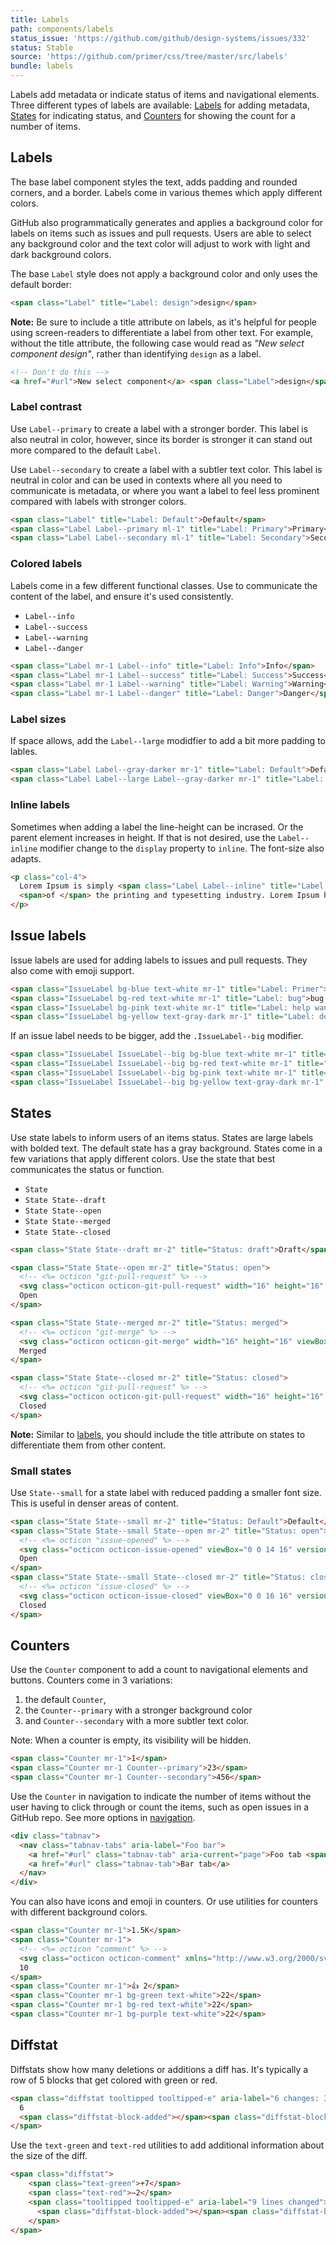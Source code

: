 ```yaml
---
title: Labels
path: components/labels
status_issue: 'https://github.com/github/design-systems/issues/332'
status: Stable
source: 'https://github.com/primer/css/tree/master/src/labels'
bundle: labels
---
```


Labels add metadata or indicate status of items and navigational elements. Three different types of labels are available: [Labels](#default-label-styles) for adding metadata, [States](#states) for indicating status, and [Counters](#counters) for showing the count for a number of items.

## Labels

The base label component styles the text, adds padding and rounded corners, and a border. Labels come in various themes which apply different colors.

GitHub also programmatically generates and applies a background color for labels on items such as issues and pull requests. Users are able to select any background color and the text color will adjust to work with light and dark background colors.

The base `Label` style does not apply a background color and only uses the default border:

```html live
<span class="Label" title="Label: design">design</span>
```

**Note:** Be sure to include a title attribute on labels, as it's helpful for people using screen-readers to differentiate a label from other text. For example, without the title attribute, the following case would read as _"New select component design"_, rather than identifying `design` as a label.

```html live
<!-- Don't do this -->
<a href="#url">New select component</a> <span class="Label">design</span>
```

### Label contrast

Use `Label--primary` to create a label with a stronger border. This label is also neutral in color, however, since its border is stronger it can stand out more compared to the default `Label`.

Use `Label--secondary` to create a label with a subtler text color. This label is neutral in color and can be used in contexts where all you need to communicate is metadata, or where you want a label to feel less prominent compared with labels with stronger colors.

```html live
<span class="Label" title="Label: Default">Default</span>
<span class="Label Label--primary ml-1" title="Label: Primary">Primary</span>
<span class="Label Label--secondary ml-1" title="Label: Secondary">Secondary</span>
```

### Colored labels

Labels come in a few different functional classes. Use to communicate the content of the label, and ensure it's used consistently.

- `Label--info`
- `Label--success`
- `Label--warning`
- `Label--danger`

```html live
<span class="Label mr-1 Label--info" title="Label: Info">Info</span>
<span class="Label mr-1 Label--success" title="Label: Success">Success</span>
<span class="Label mr-1 Label--warning" title="Label: Warning">Warning</span>
<span class="Label mr-1 Label--danger" title="Label: Danger">Danger</span>
```

### Label sizes

If space allows, add the `Label--large` modidfier to add a bit more padding to lables.

```html live
<span class="Label Label--gray-darker mr-1" title="Label: Default">Default</span>
<span class="Label Label--large Label--gray-darker mr-1" title="Label: Large">Large</span>
```

### Inline labels

Sometimes when adding a label the line-height can be incrased. Or the parent element increases in height. If that is not desired, use the `Label--inline` modifier change to the `display` property to `inline`. The font-size also adapts.

```html live
<p class="col-4">
  Lorem Ipsum is simply <span class="Label Label--inline" title="Label: dummy">dummy text</span>
  <span>of </span> the printing and typesetting industry. Lorem Ipsum has been the industry's standard dummy text.
</p>
```


## Issue labels

Issue labels are used for adding labels to issues and pull requests. They also come with emoji support.

```html live
<span class="IssueLabel bg-blue text-white mr-1" title="Label: Primer">Primer</span>
<span class="IssueLabel bg-red text-white mr-1" title="Label: bug">bug 🐛</span>
<span class="IssueLabel bg-pink text-white mr-1" title="Label: help wanted">help wanted</span>
<span class="IssueLabel bg-yellow text-gray-dark mr-1" title="Label: deploy: train">🚂 deploy: train</span>
```

If an issue label needs to be bigger, add the `.IssueLabel--big` modifier.

```html live
<span class="IssueLabel IssueLabel--big bg-blue text-white mr-1" title="Label: Primer">Primer</span>
<span class="IssueLabel IssueLabel--big bg-red text-white mr-1" title="Label: bug">bug 🐛</span>
<span class="IssueLabel IssueLabel--big bg-pink text-white mr-1" title="Label: help wanted">help wanted</span>
<span class="IssueLabel IssueLabel--big bg-yellow text-gray-dark mr-1" title="Label: deploy: train">🚂 deploy: train</span>
```


## States

Use state labels to inform users of an items status. States are large labels with bolded text. The default state has a gray background. States come in a few variations that apply different colors. Use the state that best communicates the status or function.

- `State`
- `State State--draft`
- `State State--open`
- `State State--merged`
- `State State--closed`

```html live
<span class="State State--draft mr-2" title="Status: draft">Draft</span>

<span class="State State--open mr-2" title="Status: open">
  <!-- <%= octicon "git-pull-request" %> -->
  <svg class="octicon octicon-git-pull-request" width="16" height="16" viewBox="0 0 16 16" fill="currentColor" class="css-5lyks0">  <path fill-rule="evenodd" clip-rule="evenodd" d="M7.17674 3.07322L9.57318 0.676753C9.73068 0.51926 9.99996 0.630802 9.99996 0.853529V5.64642C9.99996 5.86915 9.73068 5.98069 9.57319 5.8232L7.17674 3.42677C7.07911 3.32914 7.07911 3.17085 7.17674 3.07322ZM3.75 2.5C3.33579 2.5 3 2.83579 3 3.25C3 3.66421 3.33579 4 3.75 4C4.16421 4 4.5 3.66421 4.5 3.25C4.5 2.83579 4.16421 2.5 3.75 2.5ZM1.5 3.25C1.5 2.00736 2.50736 1 3.75 1C4.99264 1 6 2.00736 6 3.25C6 4.22966 5.37389 5.06309 4.5 5.37197V10.628C5.37389 10.9369 6 11.7703 6 12.75C6 13.9926 4.99264 15 3.75 15C2.50736 15 1.5 13.9926 1.5 12.75C1.5 11.7703 2.12611 10.9369 3 10.628V5.37197C2.12611 5.06309 1.5 4.22966 1.5 3.25ZM11 2.5H10V4H11C11.5523 4 12 4.44772 12 5V10.628C11.1261 10.9369 10.5 11.7703 10.5 12.75C10.5 13.9926 11.5074 15 12.75 15C13.9926 15 15 13.9926 15 12.75C15 11.7703 14.3739 10.9369 13.5 10.628V5C13.5 3.61929 12.3807 2.5 11 2.5ZM12 12.75C12 12.3358 12.3358 12 12.75 12C13.1642 12 13.5 12.3358 13.5 12.75C13.5 13.1642 13.1642 13.5 12.75 13.5C12.3358 13.5 12 13.1642 12 12.75ZM3.75 12C3.33579 12 3 12.3358 3 12.75C3 13.1642 3.33579 13.5 3.75 13.5C4.16421 13.5 4.5 13.1642 4.5 12.75C4.5 12.3358 4.16421 12 3.75 12Z"></path></svg>
  Open
</span>

<span class="State State--merged mr-2" title="Status: merged">
  <!-- <%= octicon "git-merge" %> -->
  <svg class="octicon octicon-git-merge" width="16" height="16" viewBox="0 0 16 16" fill="currentColor" class="css-5lyks0">  <path fill-rule="evenodd" clip-rule="evenodd" d="M5 3.254V3.25V3.255C4.99934 3.45369 4.91985 3.64401 4.779 3.78415C4.63815 3.9243 4.44745 4.00283 4.24875 4.0025C4.05006 4.00217 3.85961 3.923 3.71923 3.78239C3.57885 3.64177 3.5 3.45119 3.5 3.2525C3.5 3.0538 3.57885 2.86323 3.71923 2.72261C3.85961 2.58199 4.05006 2.50283 4.24875 2.5025C4.44745 2.50217 4.63815 2.5807 4.779 2.72084C4.91985 2.86099 4.99934 3.0513 5 3.25V3.254ZM5.45 5.154C5.88079 4.8824 6.2067 4.47269 6.37445 3.99186C6.54221 3.51102 6.54188 2.9875 6.37353 2.50687C6.20517 2.02624 5.87875 1.61694 5.44762 1.34588C5.01649 1.07483 4.50616 0.95804 4.00005 1.01462C3.49394 1.0712 3.022 1.2978 2.66137 1.65737C2.30074 2.01695 2.07276 2.48822 2.0147 2.99416C1.95664 3.5001 2.07193 4.01077 2.34173 4.4427C2.61152 4.87462 3.01987 5.20224 3.5 5.372V10.628C2.99931 10.8049 2.57729 11.1532 2.30855 11.6112C2.0398 12.0692 1.94163 12.6075 2.03139 13.1309C2.12114 13.6542 2.39305 14.1291 2.79904 14.4713C3.20503 14.8136 3.71897 15.0014 4.25 15.0014C4.78103 15.0014 5.29496 14.8136 5.70095 14.4713C6.10695 14.1291 6.37885 13.6542 6.46861 13.1309C6.55837 12.6075 6.4602 12.0692 6.19145 11.6112C5.9227 11.1532 5.50069 10.8049 5 10.628V7.123C5.53827 7.71503 6.19447 8.18788 6.92641 8.51114C7.65836 8.8344 8.44985 9.00093 9.25 9H10.628C10.8049 9.50069 11.1532 9.9227 11.6112 10.1915C12.0692 10.4602 12.6075 10.5584 13.1309 10.4686C13.6542 10.3789 14.1291 10.1069 14.4713 9.70096C14.8136 9.29496 15.0014 8.78103 15.0014 8.25C15.0014 7.71897 14.8136 7.20503 14.4713 6.79904C14.1291 6.39305 13.6542 6.12114 13.1309 6.03139C12.6075 5.94163 12.0692 6.0398 11.6112 6.30855C11.1532 6.57729 10.8049 6.99931 10.628 7.5H9.25C8.4613 7.50006 7.68813 7.28066 7.01702 6.86634C6.34592 6.45202 5.80334 5.85912 5.45 5.154ZM12.75 9C12.9489 9 13.1397 8.92098 13.2803 8.78033C13.421 8.63968 13.5 8.44891 13.5 8.25C13.5 8.05109 13.421 7.86032 13.2803 7.71967C13.1397 7.57902 12.9489 7.5 12.75 7.5C12.5511 7.5 12.3603 7.57902 12.2197 7.71967C12.079 7.86032 12 8.05109 12 8.25C12 8.44891 12.079 8.63968 12.2197 8.78033C12.3603 8.92098 12.5511 9 12.75 9ZM4.25 13.5C4.44891 13.5 4.63968 13.421 4.78033 13.2803C4.92098 13.1397 5 12.9489 5 12.75C5 12.5511 4.92098 12.3603 4.78033 12.2197C4.63968 12.079 4.44891 12 4.25 12C4.05109 12 3.86032 12.079 3.71967 12.2197C3.57902 12.3603 3.5 12.5511 3.5 12.75C3.5 12.9489 3.57902 13.1397 3.71967 13.2803C3.86032 13.421 4.05109 13.5 4.25 13.5Z"></path></svg>
  Merged
</span>

<span class="State State--closed mr-2" title="Status: closed">
  <!-- <%= octicon "git-pull-request" %> -->
  <svg class="octicon octicon-git-pull-request" width="16" height="16" viewBox="0 0 16 16" fill="currentColor" class="css-5lyks0">  <path fill-rule="evenodd" clip-rule="evenodd" d="M7.17674 3.07322L9.57318 0.676753C9.73068 0.51926 9.99996 0.630802 9.99996 0.853529V5.64642C9.99996 5.86915 9.73068 5.98069 9.57319 5.8232L7.17674 3.42677C7.07911 3.32914 7.07911 3.17085 7.17674 3.07322ZM3.75 2.5C3.33579 2.5 3 2.83579 3 3.25C3 3.66421 3.33579 4 3.75 4C4.16421 4 4.5 3.66421 4.5 3.25C4.5 2.83579 4.16421 2.5 3.75 2.5ZM1.5 3.25C1.5 2.00736 2.50736 1 3.75 1C4.99264 1 6 2.00736 6 3.25C6 4.22966 5.37389 5.06309 4.5 5.37197V10.628C5.37389 10.9369 6 11.7703 6 12.75C6 13.9926 4.99264 15 3.75 15C2.50736 15 1.5 13.9926 1.5 12.75C1.5 11.7703 2.12611 10.9369 3 10.628V5.37197C2.12611 5.06309 1.5 4.22966 1.5 3.25ZM11 2.5H10V4H11C11.5523 4 12 4.44772 12 5V10.628C11.1261 10.9369 10.5 11.7703 10.5 12.75C10.5 13.9926 11.5074 15 12.75 15C13.9926 15 15 13.9926 15 12.75C15 11.7703 14.3739 10.9369 13.5 10.628V5C13.5 3.61929 12.3807 2.5 11 2.5ZM12 12.75C12 12.3358 12.3358 12 12.75 12C13.1642 12 13.5 12.3358 13.5 12.75C13.5 13.1642 13.1642 13.5 12.75 13.5C12.3358 13.5 12 13.1642 12 12.75ZM3.75 12C3.33579 12 3 12.3358 3 12.75C3 13.1642 3.33579 13.5 3.75 13.5C4.16421 13.5 4.5 13.1642 4.5 12.75C4.5 12.3358 4.16421 12 3.75 12Z"></path></svg>
  Closed
</span>
```

**Note:** Similar to [labels](#labels), you should include the title attribute on states to differentiate them from other content.

### Small states

Use `State--small` for a state label with reduced padding a smaller font size. This is useful in denser areas of content.

```html live
<span class="State State--small mr-2" title="Status: Default">Default</span>
<span class="State State--small State--open mr-2" title="Status: open">
  <!-- <%= octicon "issue-opened" %> -->
  <svg class="octicon octicon-issue-opened" viewBox="0 0 14 16" version="1.1" width="14" height="16" aria-hidden="true"><path fill-rule="evenodd" d="M7 2.3c3.14 0 5.7 2.56 5.7 5.7s-2.56 5.7-5.7 5.7A5.71 5.71 0 0 1 1.3 8c0-3.14 2.56-5.7 5.7-5.7zM7 1C3.14 1 0 4.14 0 8s3.14 7 7 7 7-3.14 7-7-3.14-7-7-7zm1 3H6v5h2V4zm0 6H6v2h2v-2z"></path></svg>
  Open
</span>
<span class="State State--small State--closed mr-2" title="Status: closed">
  <!-- <%= octicon "issue-closed" %> -->
  <svg class="octicon octicon-issue-closed" viewBox="0 0 16 16" version="1.1" width="16" height="16" aria-hidden="true"><path fill-rule="evenodd" d="M7 10h2v2H7v-2zm2-6H7v5h2V4zm1.5 1.5l-1 1L12 9l4-4.5-1-1L12 7l-1.5-1.5zM8 13.7A5.71 5.71 0 0 1 2.3 8c0-3.14 2.56-5.7 5.7-5.7 1.83 0 3.45.88 4.5 2.2l.92-.92A6.947 6.947 0 0 0 8 1C4.14 1 1 4.14 1 8s3.14 7 7 7 7-3.14 7-7l-1.52 1.52c-.66 2.41-2.86 4.19-5.48 4.19v-.01z"></path></svg>
  Closed
</span>
```

## Counters

Use the `Counter` component to add a count to navigational elements and buttons. Counters come in 3 variations:

1. the default `Counter`,
2. the `Counter--primary` with a stronger background color
3. and `Counter--secondary` with a more subtler text color.

Note: When a counter is empty, its visibility will be hidden.

```html live
<span class="Counter mr-1">1</span>
<span class="Counter mr-1 Counter--primary">23</span>
<span class="Counter mr-1 Counter--secondary">456</span>
```

Use the `Counter` in navigation to indicate the number of items without the user having to click through or count the items, such as open issues in a GitHub repo. See more options in [navigation](./navigation).

```html live
<div class="tabnav">
  <nav class="tabnav-tabs" aria-label="Foo bar">
    <a href="#url" class="tabnav-tab" aria-current="page">Foo tab <span class="Counter">23</a>
    <a href="#url" class="tabnav-tab">Bar tab</a>
  </nav>
</div>
```

You can also have icons and emoji in counters. Or use utilities for counters with different background colors.

```html live
<span class="Counter mr-1">1.5K</span>
<span class="Counter mr-1">
  <!-- <%= octicon "comment" %> -->
  <svg class="octicon octicon-comment" xmlns="http://www.w3.org/2000/svg" viewBox="0 0 16 16" width="16" height="16">  <path fill-rule="evenodd" clip-rule="evenodd" d="M2.75 2.5C2.6837 2.5 2.62011 2.52634 2.57322 2.57322C2.52634 2.62011 2.5 2.6837 2.5 2.75V10.25C2.5 10.388 2.612 10.5 2.75 10.5H4.75C4.94891 10.5 5.13968 10.579 5.28033 10.7197C5.42098 10.8603 5.5 11.0511 5.5 11.25V13.44L8.22 10.72C8.36052 10.5793 8.55115 10.5002 8.75 10.5H13.25C13.3163 10.5 13.3799 10.4737 13.4268 10.4268C13.4737 10.3799 13.5 10.3163 13.5 10.25V2.75C13.5 2.6837 13.4737 2.62011 13.4268 2.57322C13.3799 2.52634 13.3163 2.5 13.25 2.5H2.75ZM1 2.75C1 1.784 1.784 1 2.75 1H13.25C14.216 1 15 1.784 15 2.75V10.25C15 10.7141 14.8156 11.1592 14.4874 11.4874C14.1592 11.8156 13.7141 12 13.25 12H9.06L6.487 14.573C6.28324 14.7767 6.02367 14.9153 5.74111 14.9715C5.45854 15.0277 5.16567 14.9988 4.8995 14.8886C4.63333 14.7784 4.40581 14.5917 4.24571 14.3522C4.08561 14.1127 4.0001 13.8311 4 13.543V12H2.75C2.28587 12 1.84075 11.8156 1.51256 11.4874C1.18437 11.1592 1 10.7141 1 10.25V2.75Z"></path></svg>
  10
</span>
<span class="Counter mr-1">👍 2</span>
<span class="Counter mr-1 bg-green text-white">22</span>
<span class="Counter mr-1 bg-red text-white">22</span>
<span class="Counter mr-1 bg-purple text-white">22</span>
```

## Diffstat

Diffstats show how many deletions or additions a diff has. It's typically a row of 5 blocks that get colored with green or red.

```html live
<span class="diffstat tooltipped tooltipped-e" aria-label="6 changes: 3 additions &amp; 3 deletions">
  6
  <span class="diffstat-block-added"></span><span class="diffstat-block-added"></span><span class="diffstat-block-deleted"></span><span class="diffstat-block-deleted"></span><span class="diffstat-block-neutral"></span>
</span>
```

Use the `text-green` and `text-red` utilities to add additional information about the size of the diff.

```html live
<span class="diffstat">
    <span class="text-green">+7</span>
    <span class="text-red">−2</span>
    <span class="tooltipped tooltipped-e" aria-label="9 lines changed">
      <span class="diffstat-block-added"></span><span class="diffstat-block-added"></span><span class="diffstat-block-added"></span><span class="diffstat-block-deleted"></span><span class="diffstat-block-neutral"></span>
    </span>
</span>
```
